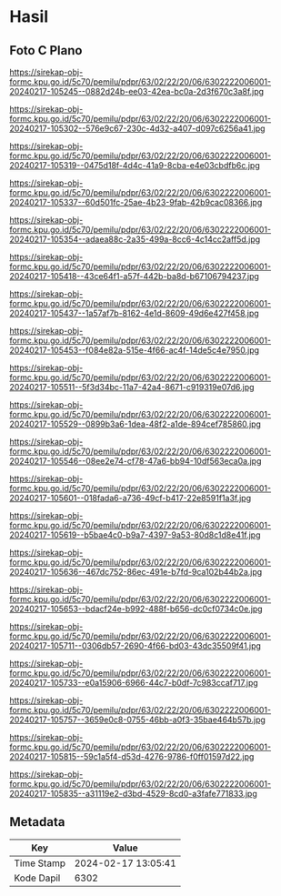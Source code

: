 # Hasil

## Foto C Plano

https://sirekap-obj-formc.kpu.go.id/5c70/pemilu/pdpr/63/02/22/20/06/6302222006001-20240217-105245--0882d24b-ee03-42ea-bc0a-2d3f670c3a8f.jpg

https://sirekap-obj-formc.kpu.go.id/5c70/pemilu/pdpr/63/02/22/20/06/6302222006001-20240217-105302--576e9c67-230c-4d32-a407-d097c6256a41.jpg

https://sirekap-obj-formc.kpu.go.id/5c70/pemilu/pdpr/63/02/22/20/06/6302222006001-20240217-105319--0475d18f-4d4c-41a9-8cba-e4e03cbdfb6c.jpg

https://sirekap-obj-formc.kpu.go.id/5c70/pemilu/pdpr/63/02/22/20/06/6302222006001-20240217-105337--60d501fc-25ae-4b23-9fab-42b9cac08366.jpg

https://sirekap-obj-formc.kpu.go.id/5c70/pemilu/pdpr/63/02/22/20/06/6302222006001-20240217-105354--adaea88c-2a35-499a-8cc6-4c14cc2aff5d.jpg

https://sirekap-obj-formc.kpu.go.id/5c70/pemilu/pdpr/63/02/22/20/06/6302222006001-20240217-105418--43ce64f1-a57f-442b-ba8d-b67106794237.jpg

https://sirekap-obj-formc.kpu.go.id/5c70/pemilu/pdpr/63/02/22/20/06/6302222006001-20240217-105437--1a57af7b-8162-4e1d-8609-49d6e427f458.jpg

https://sirekap-obj-formc.kpu.go.id/5c70/pemilu/pdpr/63/02/22/20/06/6302222006001-20240217-105453--f084e82a-515e-4f66-ac4f-14de5c4e7950.jpg

https://sirekap-obj-formc.kpu.go.id/5c70/pemilu/pdpr/63/02/22/20/06/6302222006001-20240217-105511--5f3d34bc-11a7-42a4-8671-c919319e07d6.jpg

https://sirekap-obj-formc.kpu.go.id/5c70/pemilu/pdpr/63/02/22/20/06/6302222006001-20240217-105529--0899b3a6-1dea-48f2-a1de-894cef785860.jpg

https://sirekap-obj-formc.kpu.go.id/5c70/pemilu/pdpr/63/02/22/20/06/6302222006001-20240217-105546--08ee2e74-cf78-47a6-bb94-10df563eca0a.jpg

https://sirekap-obj-formc.kpu.go.id/5c70/pemilu/pdpr/63/02/22/20/06/6302222006001-20240217-105601--018fada6-a736-49cf-b417-22e8591f1a3f.jpg

https://sirekap-obj-formc.kpu.go.id/5c70/pemilu/pdpr/63/02/22/20/06/6302222006001-20240217-105619--b5bae4c0-b9a7-4397-9a53-80d8c1d8e41f.jpg

https://sirekap-obj-formc.kpu.go.id/5c70/pemilu/pdpr/63/02/22/20/06/6302222006001-20240217-105636--467dc752-86ec-491e-b7fd-9ca102b44b2a.jpg

https://sirekap-obj-formc.kpu.go.id/5c70/pemilu/pdpr/63/02/22/20/06/6302222006001-20240217-105653--bdacf24e-b992-488f-b656-dc0cf0734c0e.jpg

https://sirekap-obj-formc.kpu.go.id/5c70/pemilu/pdpr/63/02/22/20/06/6302222006001-20240217-105711--0306db57-2690-4f66-bd03-43dc35509f41.jpg

https://sirekap-obj-formc.kpu.go.id/5c70/pemilu/pdpr/63/02/22/20/06/6302222006001-20240217-105733--e0a15906-6966-44c7-b0df-7c983ccaf717.jpg

https://sirekap-obj-formc.kpu.go.id/5c70/pemilu/pdpr/63/02/22/20/06/6302222006001-20240217-105757--3659e0c8-0755-46bb-a0f3-35bae464b57b.jpg

https://sirekap-obj-formc.kpu.go.id/5c70/pemilu/pdpr/63/02/22/20/06/6302222006001-20240217-105815--59c1a5f4-d53d-4276-9786-f0ff01597d22.jpg

https://sirekap-obj-formc.kpu.go.id/5c70/pemilu/pdpr/63/02/22/20/06/6302222006001-20240217-105835--a31119e2-d3bd-4529-8cd0-a3fafe771833.jpg


## Metadata

| Key        | Value               |
| ---------- | ------------------- |
| Time Stamp | 2024-02-17 13:05:41 |
| Kode Dapil | 6302                |



